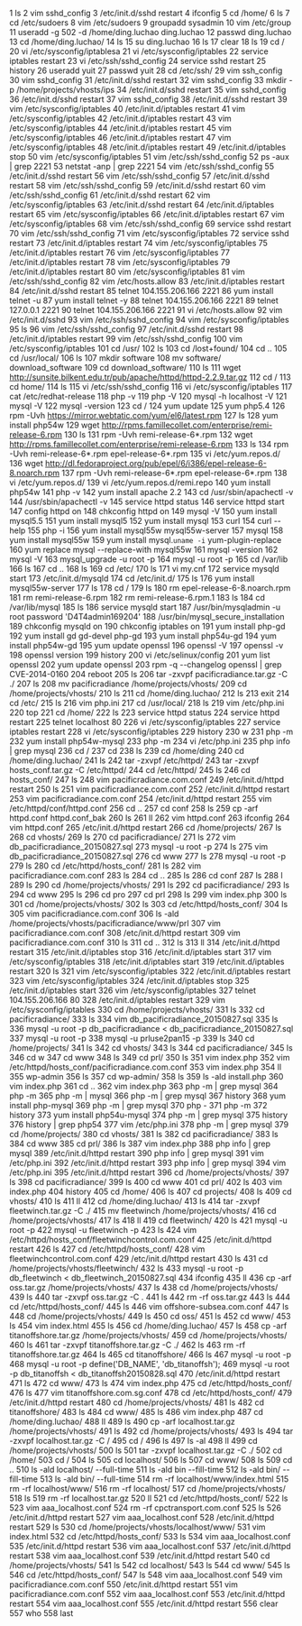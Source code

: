   1 ls
  2 vim sshd_config
  3 /etc/init.d/sshd restart
  4 ifconfig
  5 cd /home/
  6 ls
  7 cd /etc/sudoers
  8 vim /etc/sudoers
  9 groupadd sysadmin
 10 vim /etc/group
 11 useradd -g 502 -d /home/ding.luchao ding.luchao
 12 passwd ding.luchao
 13 cd /home/ding.luchao/
 14 ls
 15 su ding.luchao
 16 ls
 17 clear
 18 ls
 19 cd /
 20 vi /etc/sysconfig/iptablesa
 21 vi /etc/sysconfig/iptables
 22 service iptables restart
 23 vi /etc/ssh/sshd_config
 24 service sshd restart
 25 history
 26 useradd yuit
 27 passwd yuit
 28 cd /etc/ssh/
 29 vim ssh_config
 30 vim sshd_config
 31 /etc/init.d/sshd restart
 32 vim sshd_config
 33 mkdir -p /home/projects/vhosts/ips
 34 /etc/init.d/sshd restart
 35 vim sshd_config
 36 /etc/init.d/sshd restart
 37 vim sshd_config
 38 /etc/init.d/sshd restart
 39 vim /etc/sysconfig/iptables
 40 /etc/init.d/iptables restart
 41 vim /etc/sysconfig/iptables
 42 /etc/init.d/iptables restart
 43 vim /etc/sysconfig/iptables
 44 /etc/init.d/iptables restart
 45 vim /etc/sysconfig/iptables
 46 /etc/init.d/iptables restart
 47 vim /etc/sysconfig/iptables
 48 /etc/init.d/iptables restart
 49 /etc/init.d/iptables stop
 50 vim /etc/sysconfig/iptables
 51 vim /etc/ssh/sshd_config
 52 ps -aux | grep 2221
 53 netstat -anp | grep 2221
 54 vim /etc/ssh/sshd_config
 55 /etc/init.d/sshd restart
 56 vim /etc/ssh/sshd_config
 57 /etc/init.d/sshd restart
 58 vim /etc/ssh/sshd_config
 59 /etc/init.d/sshd restart
 60 vim /etc/ssh/sshd_config
 61 /etc/init.d/sshd restart
 62 vim /etc/sysconfig/iptables
 63 /etc/init.d/sshd restart
 64 /etc/init.d/iptables restart
 65 vim /etc/sysconfig/iptables
 66 /etc/init.d/iptables restart
 67 vim /etc/sysconfig/iptables
 68 vim /etc/ssh/sshd_config
 69 service sshd restart
 70 vim /etc/ssh/sshd_config
 71 vim /etc/sysconfig/iptables
 72 service sshd restart
 73 /etc/init.d/iptables restart
 74 vim /etc/sysconfig/iptables
 75 /etc/init.d/iptables restart
 76 vim /etc/sysconfig/iptables
 77 /etc/init.d/iptables restart
 78 vim /etc/sysconfig/iptables
 79 /etc/init.d/iptables restart
 80 vim /etc/sysconfig/iptables
 81 vim /etc/ssh/sshd_config
 82 vim /etc/hosts.allow
 83 /etc/init.d/iptables restart
 84 /etc/init.d/sshd restart
 85 telnet 104.155.206.166 2221
 86 yum install telnet -u
 87 yum install telnet -y
 88 telnet 104.155.206.166 2221
 89 telnet 127.0.0.1 2221
 90 telnet 104.155.206.166 2221
 91 vi /etc/hosts.allow
 92 vim /etc/init.d/sshd
 93 vim /etc/ssh/sshd_config
 94 vim /etc/sysconfig/iptables
 95 ls
 96 vim /etc/ssh/sshd_config
 97 /etc/init.d/sshd restart
 98 /etc/init.d/iptables restart
 99 vim /etc/ssh/sshd_config
100 vim /etc/sysconfig/iptables
101 cd /usr/
102 ls
103 cd /lost+found/
104 cd ..
105 cd /usr/local/
106 ls
107 mkdir software
108 mv software/ download_software
109 cd download_software/
110 ls
111 wget http://sunsite.bilkent.edu.tr/pub/apache/httpd/httpd-2.2.9.tar.gz
112 cd /
113 cd home/
114 ls
115 vi /etc/ssh/sshd_config
116 vi /etc/sysconfig/iptables
117 cat /etc/redhat-release
118 php -v
119 php -V
120 mysql -h localhost -V
121 mysql -V
122 mysql -version
123 cd /
124 yum update
125 yum php5.4
126 rpm -Uvh https://mirror.webtatic.com/yum/el6/latest.rpm
127 ls
128 yum install php54w
129 wget http://rpms.famillecollet.com/enterprise/remi-release-6.rpm
130 ls
131 rpm -Uvh remi-release-6*.rpm
132 wget http://rpms.famillecollet.com/enterprise/remi-release-6.rpm
133 ls
134 rpm -Uvh remi-release-6*.rpm epel-release-6*.rpm
135 vi /etc/yum.repos.d/
136 wget http://dl.fedoraproject.org/pub/epel/6/i386/epel-release-6-8.noarch.rpm
137 rpm -Uvh remi-release-6*.rpm epel-release-6*.rpm
138 vi /etc/yum.repos.d/
139 vi /etc/yum.repos.d/remi.repo
140 yum install php54w
141 php -v
142 yum install apache 2.2
143 cd /usr/sbin/apachectl -v
144 /usr/sbin/apachectl -v
145 service httpd status
146 service httpd start
147 config httpd on
148 chkconfig httpd on
149 mysql -V
150 yum install mysql5.5
151 yum install mysql5
152 yum install mysql
153 curl
154 curl --help
155 php -i
156 yum install mysql55w mysql55w-server
157 mysql
158 yum install mysql55w
159 yum install mysql.`uname -i` yum-plugin-replace
160 yum replace mysql --replace-with mysql55w
161 mysql -version
162 mysql -V
163 mysql_upgrade -u root -p
164 mysql -u root -p
165 cd /var/lib
166 ls
167 cd ..
168 ls
169 cd /etc/
170 ls
171 vi my.cnf
172 service mysqld start
173 /etc/init.d/mysqld
174 cd /etc/init.d/
175 ls
176 yum install mysql55w-server
177 ls
178 cd /
179 ls
180 rm epel-release-6-8.noarch.rpm
181 rm remi-release-6.rpm
182 rm remi-release-6.rpm.1
183 ls
184 cd /var/lib/mysql
185 ls
186 service mysqld start
187 /usr/bin/mysqladmin -u root password 'D4T4admin169204'
188 /usr/bin/mysql_secure_installation
189 chkconfig mysqld on
190 chkconfig iptables on
191 yum install php-gd
192 yum install gd gd-devel php-gd
193 yum install php54u-gd
194 yum install php54w-gd
195 yum update openssl
196 openssl -V
197 openssl -v
198 openssl version
199 history
200 vi /etc/selinux/config
201 yum list openssl
202 yum update openssl
203 rpm -q --changelog openssl | grep CVE-2014-0160
204 reboot
205 ls
206 tar -zxvpf pacificradiance.tar.gz -C ./
207 ls
208 mv pacificradiance /home/projects/vhosts/
209 cd /home/projects/vhosts/
210 ls
211 cd /home/ding.luchao/
212 ls
213 exit
214 cd /etc/
215 ls
216 vim php.ini
217 cd /usr/local/
218 ls
219 vim /etc/php.ini
220 top
221 cd /home/
222 ls
223 service httpd status
224 service httpd restart
225 telnet localhost 80
226 vi /etc/sysconfig/iptables
227 service iptables restart
228 vi /etc/sysconfig/iptables
229 history
230 w
231 php -m
232 yum install php54w-mysql
233 php -m
234 vi /etc/php.ini
235 php info | grep mysql
236 cd /
237 cd
238 ls
239 cd /home/ding
240 cd /home/ding.luchao/
241 ls
242 tar -zxvpf /etc/httpd/
243 tar -zxvpf hosts_conf.tar.gz -C   /etc/httpd/
244 cd /etc/httpd/
245 ls
246 cd hosts_conf/
247 ls
248 vim pacificradiance.com.conf
249 /etc/init.d/httpd restart
250 ls
251 vim pacificradiance.com.conf
252 /etc/init.d/httpd restart
253 vim pacificradiance.com.conf
254 /etc/init.d/httpd restart
255 vim /etc/httpd/conf/httpd.conf
256 cd ..
257 cd conf
258 ls
259 cp -arf httpd.conf httpd.conf_bak
260 ls
261 ll
262 vim httpd.conf
263 ifconfig
264 vim httpd.conf
265 /etc/init.d/httpd restart
266 cd /home/projects/
267 ls
268 cd vhosts/
269 ls
270 cd pacificradiance/
271 ls
272 vim db_pacificradiance_20150827.sql
273 mysql -u root -p
274 ls
275 vim db_pacificradiance_20150827.sql
276 cd www
277 ls
278 mysql -u root -p
279 ls
280 cd /etc/httpd/hosts_conf/
281 ls
282 vim pacificradiance.com.conf
283 ls
284 cd ..
285 ls
286 cd conf
287 ls
288 l
289 ls
290 cd /home/projects/vhosts/
291 ls
292 cd pacificradiance/
293 ls
294 cd www
295 ls
296 cd pro
297 cd prl
298 ls
299 vim index.php
300 ls
301 cd /home/projects/vhosts/
302 ls
303 cd /etc/httpd/hosts_conf/
304 ls
305 vim pacificradiance.com.conf
306 ls -ald /home/projects/vhosts/pacificradiance/www/prl
307 vim pacificradiance.com.conf
308 /etc/init.d/httpd restart
309 vim pacificradiance.com.conf
310 ls
311 cd ..
312 ls
313 ll
314 /etc/init.d/httpd restart
315 /etc/init.d/iptables stop
316 /etc/init.d/iptables start
317 vim /etc/sysconfig/iptables
318 /etc/init.d/iptables start
319 /etc/init.d/iptables restart
320 ls
321 vim /etc/sysconfig/iptables
322 /etc/init.d/iptables restart
323 vim /etc/sysconfig/iptables
324 /etc/init.d/iptables stop
325 /etc/init.d/iptables start
326 vim /etc/sysconfig/iptables
327 telnet 104.155.206.166 80
328 /etc/init.d/iptables restart
329 vim /etc/sysconfig/iptables
330 cd /home/projects/vhosts/
331 ls
332 cd pacificradiance/
333 ls
334 vim db_pacificradiance_20150827.sql
335 ls
336 mysql -u root -p db_pacificradiance < db_pacificradiance_20150827.sql
337 mysql -u root -p
338 mysql -u prluse2pan15 -p
339 ls
340 cd /home/projects/
341 ls
342 cd vhosts/
343 ls
344 cd pacificradiance/
345 ls
346 cd w
347 cd www
348 ls
349 cd prl/
350 ls
351 vim index.php
352 vim /etc/httpd/hosts_conf/pacificradiance.com.conf
353 vim index.php
354 ll
355 wp-admin
356 ls
357 cd wp-admin/
358 ls
359 ls -ald install.php
360 vim index.php
361 cd ..
362 vim index.php
363 php -m | grep mysql
364 php -m
365 php -m | mysql
366 php -m | grep mysql
367 history
368 yum install php-mysql
369 php -m | grep mysql
370 php -
371 php -m
372 history
373 yum install php54u-mysql
374 php -m | grep mysql
375 history
376 history | grep php54
377 vim /etc/php.ini
378 php -m | grep mysql
379 cd /home/projects/
380 cd vhosts/
381 ls
382 cd pacificradiance/
383 ls
384 cd www
385 cd prl/
386 ls
387 vim index.php
388 php info | grep mysql
389 /etc/init.d/httpd restart
390 php info | grep mysql
391 vim /etc/php.ini
392 /etc/init.d/httpd restart
393 php info | grep mysql
394 vim /etc/php.ini
395 /etc/init.d/httpd restart
396 cd /home/projects/vhosts/
397 ls
398 cd pacificradiance/
399 ls
400 cd www
401 cd prl/
402 ls
403 vim index.php
404 history
405 cd /home/
406 ls
407 cd projects/
408 ls
409 cd vhosts/
410 ls
411 ll
412 cd /home/ding.luchao/
413 ls
414 tar -zxvpf fleetwinch.tar.gz -C ./
415 mv fleetwinch /home/projects/vhosts/
416 cd /home/projects/vhosts/
417 ls
418 ll
419 cd fleetwinch/
420 ls
421 mysql -u root -p
422 mysql -u fleetwinch -p
423 ls
424 vim /etc/httpd/hosts_conf/fleetwinchcontrol.com.conf
425 /etc/init.d/httpd restart
426 ls
427 cd /etc/httpd/hosts_conf/
428 vim fleetwinchcontrol.com.conf
429 /etc/init.d/httpd restart
430 ls
431 cd /home/projects/vhosts/fleetwinch/
432 ls
433 mysql -u root -p db_fleetwinch < db_fleetwinch_20150827.sql
434 ifconfig
435 ll
436 cp -arf oss.tar.gz /home/projects/vhosts/
437 ls
438 cd /home/projects/vhosts/
439 ls
440 tar -zxvpf oss.tar.gz -C .
441 ls
442 rm -rf oss.tar.gz
443 ls
444 cd /etc/httpd/hosts_conf/
445 ls
446 vim offshore-subsea.com.conf
447 ls
448 cd /home/projects/vhosts/
449 ls
450 cd oss/
451 ls
452 cd www/
453 ls
454 vim index.html
455 ls
456 cd /home/ding.luchao/
457 ls
458 cp -arf titanoffshore.tar.gz /home/projects/vhosts/
459 cd /home/projects/vhosts/
460 ls
461 tar -zxvpf titanoffshore.tar.gz -C ./
462 ls
463 rm -rf titanoffshore.tar.gz
464 ls
465 cd titanoffshore/
466 ls
467 mysql -u root -p
468 mysql -u root -p define('DB_NAME', 'db_titanoffsh');
469 mysql -u root -p db_titanoffsh < db_titanoffsh20150828.sql
470 /etc/init.d/httpd restart
471 ls
472 cd www/
473 ls
474 vim index.php
475 cd /etc/httpd/hosts_conf/
476 ls
477 vim titanoffshore.com.sg.conf
478 cd /etc/httpd/hosts_conf/
479 /etc/init.d/httpd restart
480 cd /home/projects/vhosts/
481 ls
482 cd titanoffshore/
483 ls
484 cd www/
485 ls
486 vim index.php
487 cd /home/ding.luchao/
488 ll
489 ls
490 cp -arf localhost.tar.gz /home/projects/vhosts/
491 ls
492 cd /home/projects/vhosts/
493 ls
494 tar -zxvpf localhost.tar.gz -C /
495 cd /
496 ls
497 ls -al
498 ll
499 cd /home/projects/vhosts/
500 ls
501 tar -zxvpf localhost.tar.gz -C ./
502 cd /home/
503 cd /
504 ls
505 cd localhost/
506 ls
507 cd www/
508 ls
509 cd ..
510 ls -ald localhost/ --full-time
511 ls -ald bin --fill-time
512 ls -ald bin/ --fill-time
513 ls -ald bin/ --full-time
514 rm -rf localhost/www/index.html
515 rm -rf localhost/www/
516 rm -rf localhost/
517 cd /home/projects/vhosts/
518 ls
519 rm -rf localhost.tar.gz
520 ll
521 cd /etc/httpd/hosts_conf/
522 ls
523 vim aaa_localhost.conf
524 rm -rf cpctransport.com.conf
525 ls
526 /etc/init.d/httpd restart
527 vim aaa_localhost.conf
528 /etc/init.d/httpd restart
529 ls
530 cd /home/projects/vhosts/localhost/www/
531 vim index.html
532 cd /etc/httpd/hosts_conf/
533 ls
534 vim aaa_localhost.conf
535 /etc/init.d/httpd restart
536 vim aaa_localhost.conf
537 /etc/init.d/httpd restart
538 vim aaa_localhost.conf
539 /etc/init.d/httpd restart
540 cd /home/projects/vhosts/
541 ls
542 cd localhost/
543 ls
544 cd www/
545 ls
546 cd /etc/httpd/hosts_conf/
547 ls
548 vim aaa_localhost.conf
549 vim pacificradiance.com.conf
550 /etc/init.d/httpd restart
551 vim pacificradiance.com.conf
552 vim aaa_localhost.conf
553 /etc/init.d/httpd restart
554 vim aaa_localhost.conf
555 /etc/init.d/httpd restart
556 clear
557 who
558 last
